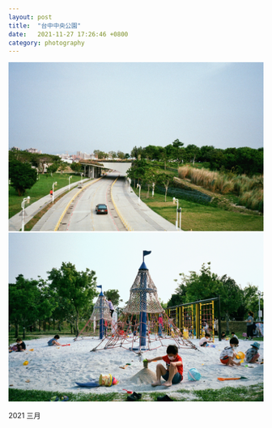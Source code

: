 ```yaml
---
layout: post
title:  "台中中央公園"
date:   2021-11-27 17:26:46 +0800 
category: photography
---
```

![](/photography/assets/TaichungCentralPark/TaichungCentralPark_1.jpg)
![](/photography/assets/TaichungCentralPark/TaichungCentralPark_2.jpg)

2021 三月
